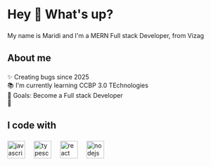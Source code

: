 <h1 align="left">Hey 👋 What's up?</h1>

###

<p align="left">My name is Maridi and I'm a MERN Full stack Developer, from Vizag</p>

###

<h2 align="left">About me</h2>

###

<p align="left">✨ Creating bugs since 2025 <br>📚 I'm currently learning CCBP 3.0 TEchnologies <br>🎯 Goals: Become a Full stack Developer<br>🎲</p>

###

<h2 align="left">I code with</h2>

###

<div align="left">
  <img src="https://cdn.jsdelivr.net/gh/devicons/devicon/icons/javascript/javascript-original.svg" height="40" alt="javascript logo"  />
  <img width="12" />
  <img src="https://cdn.jsdelivr.net/gh/devicons/devicon/icons/typescript/typescript-original.svg" height="40" alt="typescript logo"  />
  <img width="12" />
  <img src="https://cdn.jsdelivr.net/gh/devicons/devicon/icons/react/react-original.svg" height="40" alt="react logo"  />
  <img width="12" />
  <img src="https://cdn.jsdelivr.net/gh/devicons/devicon/icons/nodejs/nodejs-original.svg" height="40" alt="nodejs logo"  />
</div>

###
